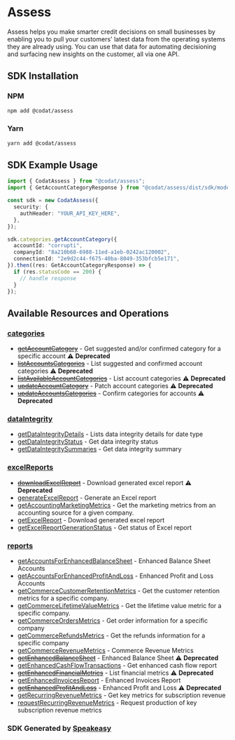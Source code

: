 # Assess

Assess helps you make smarter credit decisions on small businesses by enabling you to pull your customers' latest data from the operating systems they are already using.
You can use that data for automating decisioning and surfacing new insights on the customer, all via one API.

<!-- Start SDK Installation -->
## SDK Installation

### NPM

```bash
npm add @codat/assess
```

### Yarn

```bash
yarn add @codat/assess
```
<!-- End SDK Installation -->

## SDK Example Usage
<!-- Start SDK Example Usage -->
```typescript
import { CodatAssess } from "@codat/assess";
import { GetAccountCategoryResponse } from "@codat/assess/dist/sdk/models/operations";

const sdk = new CodatAssess({
  security: {
    authHeader: "YOUR_API_KEY_HERE",
  },
});

sdk.categories.getAccountCategory({
  accountId: "corrupti",
  companyId: "8a210b68-6988-11ed-a1eb-0242ac120002",
  connectionId: "2e9d2c44-f675-40ba-8049-353bfcb5e171",
}).then((res: GetAccountCategoryResponse) => {
  if (res.statusCode == 200) {
    // handle response
  }
});
```
<!-- End SDK Example Usage -->

<!-- Start SDK Available Operations -->
## Available Resources and Operations


### [categories](docs/categories/README.md)

* [~~getAccountCategory~~](docs/categories/README.md#getaccountcategory) - Get suggested and/or confirmed category for a specific account :warning: **Deprecated**
* [~~listAccountsCategories~~](docs/categories/README.md#listaccountscategories) - List suggested and confirmed account categories :warning: **Deprecated**
* [~~listAvailableAccountCategories~~](docs/categories/README.md#listavailableaccountcategories) - List account categories :warning: **Deprecated**
* [~~updateAccountCategory~~](docs/categories/README.md#updateaccountcategory) - Patch account categories :warning: **Deprecated**
* [~~updateAccountsCategories~~](docs/categories/README.md#updateaccountscategories) - Confirm categories for accounts :warning: **Deprecated**

### [dataIntegrity](docs/dataintegrity/README.md)

* [getDataIntegrityDetails](docs/dataintegrity/README.md#getdataintegritydetails) - Lists data integrity details for date type
* [getDataIntegrityStatus](docs/dataintegrity/README.md#getdataintegritystatus) - Get data integrity status
* [getDataIntegritySummaries](docs/dataintegrity/README.md#getdataintegritysummaries) - Get data integrity summary

### [excelReports](docs/excelreports/README.md)

* [~~downloadExcelReport~~](docs/excelreports/README.md#downloadexcelreport) - Download generated excel report :warning: **Deprecated**
* [generateExcelReport](docs/excelreports/README.md#generateexcelreport) - Generate an Excel report
* [getAccountingMarketingMetrics](docs/excelreports/README.md#getaccountingmarketingmetrics) - Get the marketing metrics from an accounting source for a given company.
* [getExcelReport](docs/excelreports/README.md#getexcelreport) - Download generated excel report
* [getExcelReportGenerationStatus](docs/excelreports/README.md#getexcelreportgenerationstatus) - Get status of Excel report

### [reports](docs/reports/README.md)

* [getAccountsForEnhancedBalanceSheet](docs/reports/README.md#getaccountsforenhancedbalancesheet) - Enhanced Balance Sheet Accounts
* [getAccountsForEnhancedProfitAndLoss](docs/reports/README.md#getaccountsforenhancedprofitandloss) - Enhanced Profit and Loss Accounts
* [getCommerceCustomerRetentionMetrics](docs/reports/README.md#getcommercecustomerretentionmetrics) - Get the customer retention metrics for a specific company.
* [getCommerceLifetimeValueMetrics](docs/reports/README.md#getcommercelifetimevaluemetrics) - Get the lifetime value metric for a specific company.
* [getCommerceOrdersMetrics](docs/reports/README.md#getcommerceordersmetrics) - Get order information for a specific company
* [getCommerceRefundsMetrics](docs/reports/README.md#getcommercerefundsmetrics) - Get the refunds information for a specific company
* [getCommerceRevenueMetrics](docs/reports/README.md#getcommercerevenuemetrics) - Commerce Revenue Metrics
* [~~getEnhancedBalanceSheet~~](docs/reports/README.md#getenhancedbalancesheet) - Enhanced Balance Sheet :warning: **Deprecated**
* [getEnhancedCashFlowTransactions](docs/reports/README.md#getenhancedcashflowtransactions) - Get enhanced cash flow report
* [~~getEnhancedFinancialMetrics~~](docs/reports/README.md#getenhancedfinancialmetrics) - List financial metrics :warning: **Deprecated**
* [getEnhancedInvoicesReport](docs/reports/README.md#getenhancedinvoicesreport) - Enhanced Invoices Report
* [~~getEnhancedProfitAndLoss~~](docs/reports/README.md#getenhancedprofitandloss) - Enhanced Profit and Loss :warning: **Deprecated**
* [getRecurringRevenueMetrics](docs/reports/README.md#getrecurringrevenuemetrics) - Get key metrics for subscription revenue
* [requestRecurringRevenueMetrics](docs/reports/README.md#requestrecurringrevenuemetrics) - Request production of key subscription revenue metrics
<!-- End SDK Available Operations -->

### SDK Generated by [Speakeasy](https://docs.speakeasyapi.dev/docs/using-speakeasy/client-sdks)
